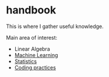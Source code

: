 # handbook

This is where I gather useful knowledge.

Main area of interest:

- Linear Algebra
- [Machine Learning](./machine_learning/index.md)
- [Statistics](./statistics/index.md)
- [Coding practices](./coding_practices/)